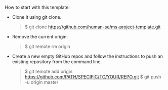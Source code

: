 
How to start with this template:

* Clone it using git clone.

  > $ git clone https://github.com/human-se/ms-project-template.git

* Remove the current origin:

  > $ git remote rm origin

* Create a new empty GitHub repos and follow the instructions to push an existing repository from the command line.

  > $ git remote add origin https://github.com/PATH/SPECIFIC/TO/YOUR/REPO.git
  > $ git push -u origin master
